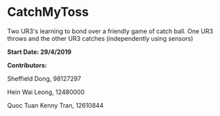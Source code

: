 # CatchMyToss
Two UR3's learning to bond over a friendly game of catch ball. One UR3 throws and the other UR3 catches (independently using sensors)

**Start Date: 29/4/2019**

**Contributors:**

Sheffield Dong, 98127297

Hein Wai Leong, 12480000

Quoc Tuan Kenny Tran, 12610844
